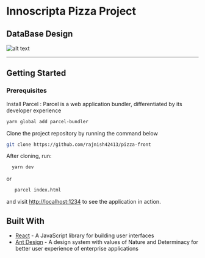 # Innoscripta Pizza Project

## DataBase Design
  ![alt text](https://res.cloudinary.com/dh7apsl5o/image/upload/v1571078665/Innoscripta-pizza-task_itf5dp.png)


<hr>

## Getting Started

### Prerequisites
  Install Parcel : Parcel is a web application bundler, differentiated by its developer experience
   
```bash
yarn global add parcel-bundler
```

 Clone the project repository by running the command below

```bash
git clone https://github.com/rajnish42413/pizza-front
```

After cloning, run:

```bash
  yarn dev 
```

or

```bash
   parcel index.html 
```

and visit [http://localhost:1234](http://localhost:1234) to see the application in action.

## Built With
* [React](https://reactjs.org) - A JavaScript library for building user interfaces
* [Ant Design](https://ant.design/) - A design system with values of Nature and Determinacy for better user experience of enterprise applications
